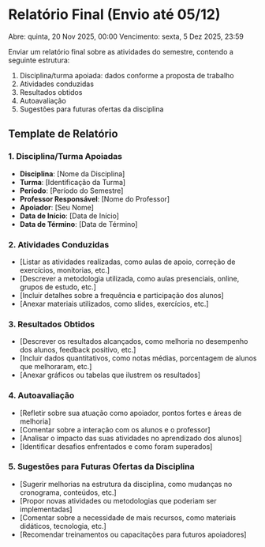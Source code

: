 # Relatório Final (Envio até 05/12)

Abre: quinta, 20 Nov 2025, 00:00
Vencimento: sexta, 5 Dez 2025, 23:59

Enviar um relatório final sobre as atividades do semestre, contendo a seguinte estrutura:

1. Disciplina/turma apoiada: dados conforme a proposta de trabalho
2. Atividades conduzidas
3. Resultados obtidos
4. Autoavaliação
5. Sugestões para futuras ofertas da disciplina

## Template de Relatório

### 1. Disciplina/Turma Apoiadas

- **Disciplina**: [Nome da Disciplina]
- **Turma**: [Identificação da Turma]
- **Período**: [Período do Semestre]
- **Professor Responsável**: [Nome do Professor]
- **Apoiador**: [Seu Nome]
- **Data de Início**: [Data de Início]
- **Data de Término**: [Data de Término]

### 2. Atividades Conduzidas

- [Listar as atividades realizadas, como aulas de apoio, correção de exercícios, monitorias, etc.]
- [Descrever a metodologia utilizada, como aulas presenciais, online, grupos de estudo, etc.]
- [Incluir detalhes sobre a frequência e participação dos alunos]
- [Anexar materiais utilizados, como slides, exercícios, etc.]

### 3. Resultados Obtidos

- [Descrever os resultados alcançados, como melhoria no desempenho dos alunos, feedback positivo, etc.]
- [Incluir dados quantitativos, como notas médias, porcentagem de alunos que melhoraram, etc.]
- [Anexar gráficos ou tabelas que ilustrem os resultados]

### 4. Autoavaliação

- [Refletir sobre sua atuação como apoiador, pontos fortes e áreas de melhoria]
- [Comentar sobre a interação com os alunos e o professor]
- [Analisar o impacto das suas atividades no aprendizado dos alunos]
- [Identificar desafios enfrentados e como foram superados]

### 5. Sugestões para Futuras Ofertas da Disciplina

- [Sugerir melhorias na estrutura da disciplina, como mudanças no cronograma, conteúdos, etc.]
- [Propor novas atividades ou metodologias que poderiam ser implementadas]
- [Comentar sobre a necessidade de mais recursos, como materiais didáticos, tecnologia, etc.]
- [Recomendar treinamentos ou capacitações para futuros apoiadores]
